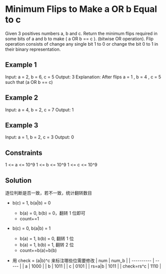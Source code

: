 # Minimum Flips to Make a OR b Equal to c

Given 3 positives numbers a, b and c. Return the minimum flips required in
some bits of a and b to make ( a OR b == c ). (bitwise OR operation).
Flip operation consists of change any single bit 1 to 0 or change the bit 0
to 1 in their binary representation.

## Example 1

Input: a = 2, b = 6, c = 5
Output: 3
Explanation: After flips a = 1 , b = 4 , c = 5 such that (a OR b == c)

## Example 2

Input: a = 4, b = 2, c = 7
Output: 1

## Example 3

Input: a = 1, b = 2, c = 3
Output: 0

## Constraints

1 <= a <= 10^9
1 <= b <= 10^9
1 <= c <= 10^9

## Solution

逐位判断是否一致，若不一致，统计翻转数目

- b(c) = 1, b(a|b) = 0

  - b(a) = 0, b(b) = 0，翻转 1 位即可
  - count+=1

- b(c) = 0, b(a|b) = 1

  - b(a) = 1, b(b) = 0, 翻转 1 位
  - b(a) = 1, b(b) = 1, 翻转 2 位
  - count+=b(a)+b(b)

- 用 check = (a|b)^c 来标注哪些位需要修改
  | num | num_b |
  | ---------- | ----- |
  | a | 1000 |
  | b | 1011 |
  | c | 0101 |
  | rs=a\|b | 1011 |
  | check=rs^c | 1110 |
